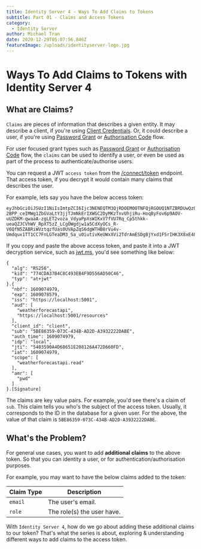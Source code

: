 ```yaml
---
title: Identity Server 4 - Ways To Add Claims to Tokens
subtitle: Part 01 - Claims and Access Tokens
category:
  - Identity Server
author: Michael Tran
date: 2020-12-29T05:07:56.846Z
featureImage: /uploads/identityserver-logo.jpg
---
```

# Ways To Add Claims to Tokens with Identity Server 4

## What are Claims?

`Claims` are pieces of information that describes a given entity. It may describe a client, if you're using [Client Credentials](https://oauth.net/2/grant-types/client-credentials/). Or, it could describe a user, if you're using [Password Grant](https://oauth.net/2/grant-types/password/) or [Authorisation Code](https://oauth.net/2/grant-types/authorization-code/) flow.

For user focused grant types such as [Password Grant](https://oauth.net/2/grant-types/password/) or [Authorisation Code](https://oauth.net/2/grant-types/authorization-code/) flow, the `claims` can be used to identify a user, or even be used as part of the process to authenticate/authorise users.

You can request a JWT `access token` from the [/connect/token](https://identityserver4.readthedocs.io/en/latest/endpoints/token.html) endpoint. That access token, if you decrypt it would contain many claims that describes the user.

For example, lets say you have the below access token:

```text
eyJhbGciOiJSUzI1NiIsImtpZCI6Ijc3NENEQTM3QjRDOEM0OTNFQjRGOUQ1NTZBRDUwQzQ2IiwidHlwIjoiYXQrand0In0.eyJuYmYiOjE2MDkwNzQ5NzksImV4cCI6MTYwOTA3ODU3OSwiaXNzIjoiaHR0cHM6Ly9sb2NhbGhvc3Q6NTAwMSIsImF1ZCI6WyJ3ZWF0aGVyZm9yZWNhc3RhcGkiLCJodHRwczovL2xvY2FsaG9zdDo1MDAxL3Jlc291cmNlcyJdLCJjbGllbnRfaWQiOiJjbGllbnQiLCJzdWIiOiI1QkU4NjM1OS0wNzNDLTQzNEItQUQyRC1BMzkzMjIyMkRBQkUiLCJhdXRoX3RpbWUiOjE2MDkwNzQ5NzksImlkcCI6ImxvY2FsIiwianRpIjoiNTQwMzU5MEE0RDY4NjUxRTIwODEyNkE0NzJENjYwRkQiLCJpYXQiOjE2MDkwNzQ5NzksInNjb3BlIjpbIndlYXRoZXJmb3JlY2FzdGFwaS5yZWFkIl0sImFtciI6WyJwd2QiXX0.mmcHxbVSS7nmGbUWyAhgYqDw6V2bIj87gTTcN15LrMJcVxEoV4RvSDGYJS1_3-2BPP_ceIMWg1ZbGVaLtY3jjTJmNkErIXWGC2DyMKzTnvUhjiRu-HoqByFov6p9AOV-uUZDKM-qwaaA-zgLET2voza_VdyaPpXsWIKxV7fVU7Rq_Cp5thkk-ueaQZJCVhWV_RpXT5zZ_LCgOWgdjw1a5CdXyOCs_R-V6QfN5ZABRiWVztqzfUas0UVApZqS6dgWTHB8rVu4v-Umdqux1TT1CC7FnLGTeaDM3_Sa_u0iutivKeUWxXVi2TdrAmESDgBjYxd1F5rIHK3X8xE485Z8pA
```

If you copy and paste the above access token, and paste it into a JWT decryption service, such as [jwt.ms](https://jwt.ms/), you'd see something like below:

```jwt
{
  "alg": "RS256",
  "kid": "774CDA37B4C8C493EB4F9D556AD50C46",
  "typ": "at+jwt"
}.{
  "nbf": 1609074979,
  "exp": 1609078579,
  "iss": "https://localhost:5001",
  "aud": [
    "weatherforecastapi",
    "https://localhost:5001/resources"
  ],
  "client_id": "client",
  "sub": "5BE86359-073C-434B-AD2D-A3932222DABE",
  "auth_time": 1609074979,
  "idp": "local",
  "jti": "5403590A4D68651E208126A472D660FD",
  "iat": 1609074979,
  "scope": [
    "weatherforecastapi.read"
  ],
  "amr": [
    "pwd"
  ]
}.[Signature]
```

The claims are key value pairs. For example, you'd see there's a claim of `sub`. This claim tells you who's the subject of the access token. Usually, it corresponds to the ID in the database for a given user. For the above, the value of that claim is `5BE86359-073C-434B-AD2D-A3932222DABE`.

## What's the Problem?

For general use cases, you want to add **additional claims** to the above token. So that you can identity a user, or for authentication/authorisation purposes.

For example, you may want to have the below claims added to the token:

Claim Type | Description
--- | ---
`email` | The user's email.
`role` | The role(s) the user have.

With `Identity Server 4`, how do we go about adding these additional claims to our token? That's what the series is about, exploring & understanding different ways to add claims to the access token.